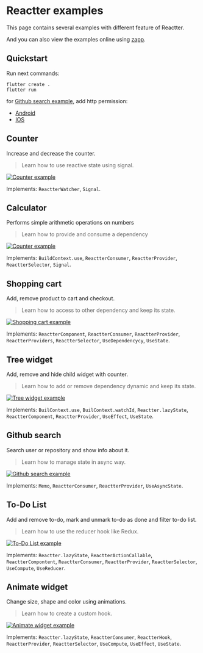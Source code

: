 # Reactter examples

This page contains several examples with different feature of Reactter.

And you can also view the examples online using [zapp](https://zapp.run/pub/flutter_reactter).

## Quickstart

Run next commands:

```shell
flutter create .
flutter run
```

for [Github search example](#github-search), add http permission:

- [Android](https://docs.flutter.dev/development/data-and-backend/networking#android)
- [IOS](https://guides.codepath.com/ios/Internet-Permissions)

## Counter

Increase and decrease the counter.

> Learn how to use reactive state using signal.

[![Counter example](https://raw.githubusercontent.com/2devs-team/reactter_assets/main/examples/counter_example.gif)](https://github.com/2devs-team/reactter/tree/master/packages/flutter_reactter/example/lib/counter)

Implements: `ReactterWatcher`, `Signal`.

## Calculator

Performs simple arithmetic operations on numbers

> Learn how to provide and consume a dependency

[![Counter example](https://raw.githubusercontent.com/2devs-team/reactter_assets/main/examples/calculator_example.png)](https://github.com/2devs-team/reactter/tree/master/packages/flutter_reactter/example/lib/calculator)

Implements: `BuildContext.use`, `ReactterConsumer`, `ReactterProvider`, `ReactterSelector`, `Signal`.

## Shopping cart

Add, remove product to cart and checkout.

> Learn how to access to other dependency and keep its state.

[![Shopping cart example](https://raw.githubusercontent.com/2devs-team/reactter_assets/main/examples/cart_example.gif)](https://github.com/2devs-team/reactter/tree/master/packages/flutter_reactter/example/lib/shopping_cart)

Implements: `ReactterComponent`, `ReactterConsumer`, `ReactterProvider`, `ReactterProviders`, `ReactterSelector`, `UseDependencycy`, `UseState`.

## Tree widget

Add, remove and hide child widget with counter.

> Learn how to add or remove dependency dynamic and keep its state.

[![Tree widget example](https://raw.githubusercontent.com/2devs-team/reactter_assets/main/examples/tree_example.gif)](https://github.com/2devs-team/reactter/tree/master/packages/flutter_reactter/example/lib/tree)

Implements: `BuilContext.use`, `BuilContext.watchId`, `Reactter.lazyState`, `ReactterComponent`, `ReactterProvider`, `UseEffect`, `UseState`.

## Github search

Search user or repository and show info about it.

> Learn how to manage state in async way.

[![Github search example](https://raw.githubusercontent.com/2devs-team/reactter_assets/main/examples/api_example.png)](https://github.com/2devs-team/reactter/tree/master/packages/flutter_reactter/example/lib/api)

Implements: `Memo`, `ReactterConsumer`, `ReactterProvider`, `UseAsyncState`.

## To-Do List

Add and remove to-do, mark and unmark to-do as done and filter to-do list.

> Learn how to use the reducer hook like Redux.

[![To-Do List example](https://raw.githubusercontent.com/2devs-team/reactter_assets/main/examples/todos_example.png)](https://github.com/2devs-team/reactter/tree/master/packages/flutter_reactter/example/lib/todo)

Implements: `Reactter.lazyState`, `ReactterActionCallable`, `ReactterCompontent`, `ReactterConsumer`, `ReactterProvider`, `ReactterSelector`, `UseCompute`, `UseReducer`.

## Animate widget

Change size, shape and color using animations.

> Learn how to create a custom hook.

[![Animate widget example](https://raw.githubusercontent.com/2devs-team/reactter_assets/main/examples/animation_example.gif)](https://github.com/2devs-team/reactter/tree/master/packages/flutter_reactter/example/lib/animation)

Implements: `Reactter.lazyState`, `ReactterConsumer`, `ReactterHook`, `ReactterProvider`, `ReactterSelector`, `UseCompute`, `UseEffect`, `UseState`.
